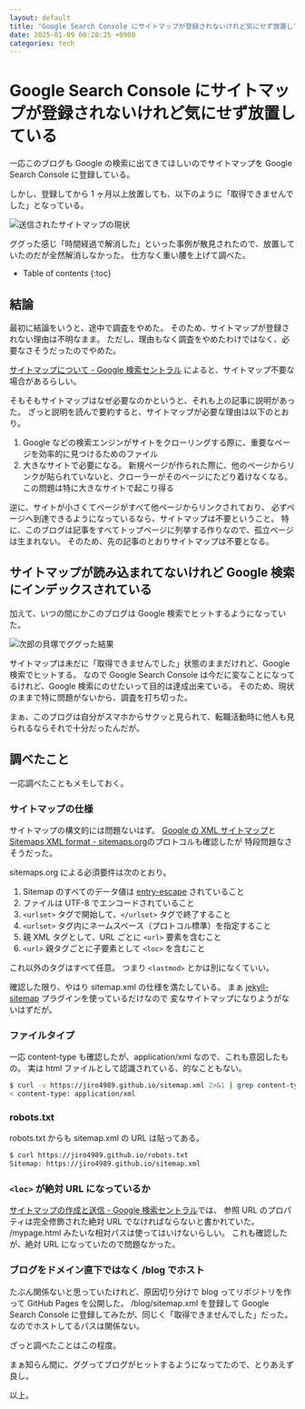 ```yaml
---
layout: default
title: "Google Search Console にサイトマップが登録されないけれど気にせず放置している"
date: 2025-01-09 00:28:25 +0900
categories: tech
---
```


# Google Search Console にサイトマップが登録されないけれど気にせず放置している

一応このブログも Google の検索に出てきてほしいのでサイトマップを Google Search Console に登録している。

しかし、登録してから 1 ヶ月以上放置しても、以下のように「取得できませんでした」となっている。

![送信されたサイトマップの現状](https://github.com/user-attachments/assets/f21f0596-cb9e-41db-aed6-ec7cebc3b741)

ググった感じ「時間経過で解消した」といった事例が散見されたので、放置していたのだが全然解消しなかった。
仕方なく重い腰を上げて調べた。

* Table of contents
{:toc}

## 結論

最初に結論をいうと、途中で調査をやめた。
そのため、サイトマップが登録されない理由は不明なまま。
ただし、理由もなく調査をやめたわけではなく、必要なさそうだったのでやめた。

[サイトマップについて - Google 検索セントラル](https://developers.google.com/search/docs/crawling-indexing/sitemaps/overview?hl=ja#do-i-need-a-sitemap)
によると、サイトマップ不要な場合があるらしい。

そもそもサイトマップはなぜ必要なのかというと、それも上の記事に説明があった。
ざっと説明を読んで要約すると、サイトマップが必要な理由は以下のとおり。

1. Google などの検索エンジンがサイトをクローリングする際に、重要なページを効率的に見つけるためのファイル
1. 大きなサイトで必要になる。
   新規ページが作られた際に、他のページからリンクが貼られていないと、クローラーがそのページにたどり着けなくなる。
   この問題は特に大きなサイトで起こり得る

逆に、サイトが小さくてページがすべて他ページからリンクされており、
必ずページへ到達できるようになっているなら、サイトマップは不要ということ。
特に、このブログは記事をすべてトップページに列挙する作りなので、孤立ページは生まれない。
そのため、先の記事のとおりサイトマップは不要となる。

## サイトマップが読み込まれてないけれど Google 検索にインデックスされている

加えて、いつの間にかこのブログは Google 検索でヒットするようになっていた。

![次郎の貝塚でググった結果](https://github.com/user-attachments/assets/f715be88-4fc4-4bfd-a9d7-d47750f2fd09)

サイトマップは未だに「取得できませんでした」状態のままだけれど、Google 検索でヒットする。
なので Google Search Console は今だに変なことになってるけれど、Google 検索にのせたいって目的は達成出来ている。
そのため、現状のままで特に問題がないから、調査を打ち切った。

まぁ、このブログは自分がスマホからサクッと見られて、転職活動時に他人も見られるならそれで十分だったんだが。

## 調べたこと

一応調べたこともメモしておく。

### サイトマップの仕様

サイトマップの構文的には問題ないはず。
[Google の XML サイトマップ](https://developers.google.com/search/docs/crawling-indexing/sitemaps/build-sitemap?hl=ja#xml)と
[Sitemaps XML format - sitemaps.org](https://www.sitemaps.org/protocol.html)のプロトコルも確認したが
特段問題なさそうだった。

sitemaps.org による必須要件は次のとおり。

1. Sitemap のすべてのデータ値は [entry-escape](https://www.sitemaps.org/protocol.html#escaping) されていること
1. ファイルは UTF-8 でエンコードされていること
1. `<urlset>` タグで開始して、`</urlset>` タグで終了すること
1. `<urlset>` タグ内にネームスペース（プロトコル標準）を指定すること
1. 親 XML タグとして、URL ごとに `<url>` 要素を含むこと
1. `<url>` 親タグごとに子要素として `<loc>` を含むこと

これ以外のタグはすべて任意。
つまり `<lastmod>` とかは別になくていい。

確認した限り、やはり sitemap.xml の仕様を満たしている。
まぁ [jekyll-sitemap](https://github.com/jekyll/jekyll-sitemap) プラグインを使っているだけなので
変なサイトマップになりようがないはずだが。

### ファイルタイプ

一応 content-type も確認したが、application/xml なので、これも意図したもの。
実は html ファイルとして認識されている、的なこともない。

```bash
$ curl -v https://jiro4989.github.io/sitemap.xml 2>&1 | grep content-type
< content-type: application/xml
```

### robots.txt

robots.txt からも sitemap.xml の URL は貼ってある。

```bash
$ curl https://jiro4989.github.io/robots.txt
Sitemap: https://jiro4989.github.io/sitemap.xml
```

### `<loc>` が絶対 URL になっているか

[サイトマップの作成と送信 - Google 検索セントラル](https://developers.google.com/search/docs/crawling-indexing/sitemaps/build-sitemap?hl=ja)では、
参照 URL のプロパティは完全修飾された絶対 URL でなければならないと書かれていた。
/mypage.html みたいな相対パスは使ってはいけないらしい。
これも確認したが、絶対 URL になっていたので問題なかった。

### ブログをドメイン直下ではなく /blog でホスト

たぶん関係ないと思っていたけれど、原因切り分けで blog ってリポジトリを作って GitHub Pages を公開した。
/blog/sitemap.xml を登録して Google Search Console に登録してみたが、同じく「取得できませんでした」だった。
なのでホストしてるパスは関係ない。

ざっと調べたことはこの程度。

まぁ知らん間に、ググってブログがヒットするようになってたので、とりあえず良し。

以上。
